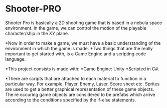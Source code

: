 # Shooter-PRO
Shooter Pro is basically a 2D shooting game that is based in a nebula space environment. In the game, we can control the motion of the playable character/ship in the XY plane. 

*Now in order to make a game, we must have a basic understanding of the environment in which the game is made.
*Two things that are the really important to get started with, is a Game Engine and a scripting code language.

*This project consists is made with:
*Game Engine: Unity
*Scripted in C#.

*There are scripts that are attached to each material to function in a particular way. For example, Player, Enemy, Laser, Score sheet etc.
Sprites are used to get a better graphical representation of these game objects. The re occuring game objects are considered to be prefabs which arrive according to the conditions specified by the if-else statements.



